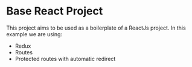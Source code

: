 # Base React Project

This project aims to be used as a boilerplate of a ReactJs project.
In this example we are using:
- Redux
- Routes
- Protected routes with automatic redirect